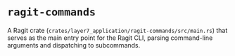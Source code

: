 # `ragit-commands`

A Ragit crate (`crates/layer7_application/ragit-commands/src/main.rs`) that serves as the main entry point for the Ragit CLI, parsing command-line arguments and dispatching to subcommands.